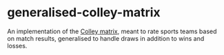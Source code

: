 # generalised-colley-matrix
An implementation of the [Colley matrix](https://www.colleyrankings.com/method.html),
meant to rate sports teams based on match results,
generalised to handle draws in addition to wins and losses.
